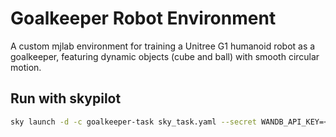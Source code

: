# Goalkeeper Robot Environment

A custom mjlab environment for training a Unitree G1 humanoid robot as a goalkeeper, featuring dynamic objects (cube and ball) with smooth circular motion.

## Run with skypilot

```bash
sky launch -d -c goalkeeper-task sky_task.yaml --secret WANDB_API_KEY=<your_wandb_api_key>
```

